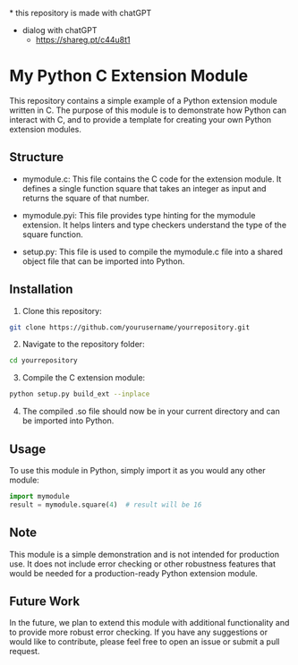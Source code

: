 \* this repository is made with chatGPT
- dialog with chatGPT
    - https://shareg.pt/c44u8t1

# My Python C Extension Module
This repository contains a simple example of a Python extension module written in C. The purpose of this module is to demonstrate how Python can interact with C, and to provide a template for creating your own Python extension modules.

## Structure
- mymodule.c: This file contains the C code for the extension module. It defines a single function square that takes an integer as input and returns the square of that number.

- mymodule.pyi: This file provides type hinting for the mymodule extension. It helps linters and type checkers understand the type of the square function.

- setup.py: This file is used to compile the mymodule.c file into a shared object file that can be imported into Python.

## Installation
1. Clone this repository:
```bash
git clone https://github.com/yourusername/yourrepository.git
```
2. Navigate to the repository folder:
```bash
cd yourrepository
```
3. Compile the C extension module:
```bash
python setup.py build_ext --inplace
```
4. The compiled .so file should now be in your current directory and can be imported into Python.

## Usage
To use this module in Python, simply import it as you would any other module:

```python
import mymodule
result = mymodule.square(4)  # result will be 16
```

## Note
This module is a simple demonstration and is not intended for production use. It does not include error checking or other robustness features that would be needed for a production-ready Python extension module.

## Future Work
In the future, we plan to extend this module with additional functionality and to provide more robust error checking. If you have any suggestions or would like to contribute, please feel free to open an issue or submit a pull request.